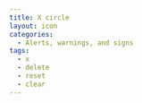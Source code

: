 ```yaml
---
title: X circle
layout: icon
categories:
  - Alerts, warnings, and signs
tags:
  - x
  - delete
  - reset
  - clear
---
```

